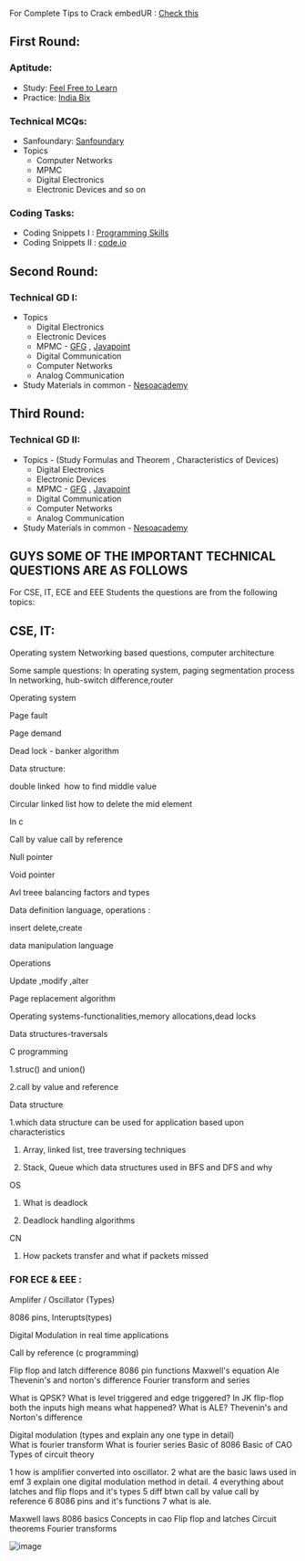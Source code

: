 
For Complete Tips to Crack embedUR : [Check this](https://youtu.be/1a_2Yi2vIOw)

## First Round:
### Aptitude:
- Study: [Feel Free to Learn](https://www.feelfreetolearn.com/)
- Practice: [India Bix](https://www.indiabix.com/)

### Technical MCQs:
- Sanfoundary: [Sanfoundary](https://www.sanfoundry.com/)
- Topics
    - Computer Networks
    - MPMC
    - Digital Electronics
    - Electronic Devices and so on
### Coding Tasks:
- Coding Snippets I : [Programming Skills](https://www.pskills.org/c.jsp) 
- Coding Snippets II : [code.io](https://youtube.com/playlist?list=PLhP5RsB7fhE3h5MvxjC2MHPbCjcL_8-e5&feature=shared)

## Second Round:
### Technical GD I:
- Topics
    - Digital Electronics
    - Electronic Devices
    - MPMC - [GFG](https://www.geeksforgeeks.org/microprocessor-tutorials/) ,  [Javapoint](https://www.javatpoint.com/microprocessor-tutorial)
    - Digital Communication
    - Computer Networks
    - Analog Communication
- Study Materials in common - [Nesoacademy](https://www.nesoacademy.org/)
    

## Third Round:
### Technical GD II:
- Topics - (Study Formulas and Theorem , Characteristics of Devices)
    - Digital Electronics
    - Electronic Devices
    - MPMC - [GFG](https://www.geeksforgeeks.org/microprocessor-tutorials/) ,  [Javapoint](https://www.javatpoint.com/microprocessor-tutorial)
    - Digital Communication
    - Computer Networks
    - Analog Communication
- Study Materials in common - [Nesoacademy](https://www.nesoacademy.org/)



## GUYS SOME OF THE IMPORTANT TECHNICAL QUESTIONS ARE AS FOLLOWS

For CSE, IT, ECE and EEE Students the questions are from the following topics:

## CSE, IT:
Operating system
Networking based questions,
computer architecture

Some sample questions:
In operating system, paging segmentation process
 In networking, hub-switch difference,router

Operating system 

Page fault 

Page demand 

Dead lock - banker algorithm 

Data structure: 

double linked  how to find middle value

Circular linked list how to delete the mid element 

In c 

Call by value call by reference 

Null pointer 

Void pointer

Avl treee balancing factors and types

Data definition language, operations :

insert delete,create

data manipulation language 

Operations

Update ,modify ,alter

Page replacement algorithm

Operating systems-functionalities,memory allocations,dead locks

Data structures-traversals


C programming


1.struc() and union()

2.call by value and reference 


Data structure 

1.which data structure can be used for application based upon characteristics

1. Array, linked list, tree traversing techniques 

2. Stack, Queue which data structures used in BFS and DFS and why

OS

1. What is deadlock

2. Deadlock handling algorithms

CN

1. How packets transfer and what if packets missed



### FOR ECE & EEE :

Amplifer / Oscillator
(Types) 

8086 pins, Interupts(types) 

Digital Modulation in real time applications

Call by reference (c programming)

Flip flop and latch difference
8086 pin functions
Maxwell's equation
Ale 
Thevenin's and norton's difference 
Fourier transform and series

What is QPSK? 
What is level triggered and edge triggered? 
In JK flip-flop both the inputs high means what happened? 
What is ALE? 
Thevenin's and Norton's difference

Digital modulation (types and explain any one type in detail)  
What is fourier transform 
What is fourier series 
Basic of 8086
Basic of CAO
Types of circuit theory

1 how is amplifier converted into oscillator.
2 what are the basic laws used in emf
3 explain one digital modulation method in detail.
4 everything about latches and flip flops and it's types
5 diff btwn call by value call by reference
6 8086 pins and it's functions 
7 what is ale.

Maxwell laws
8086 basics
Concepts in cao
Flip flop and latches
Circuit theorems
Fourier transforms

![image](https://github.com/JatinKishore/Placment_Preparation/assets/122717391/71493f55-d4f2-42fb-a42e-aa7696914426)



  
